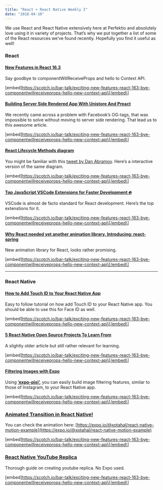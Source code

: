 ```yaml
---
title: "React + React Native Weekly I"
date: "2018-04-10"
---
```


We use React and React Native extensively here at Perfektio and absolutely love using it in variety of projects. That’s why we put together a list of some of the React resources we’ve found recently. Hopefully you find it useful as well!

### React

#### [New Features in React 16.3](https://scotch.io/bar-talk/exciting-new-features-react-163-bye-componentwillreceiveprops-hello-new-context-api)

Say goodbye to componentWillReceiveProps and hello to Context API.

\[embed\]https://scotch.io/bar-talk/exciting-new-features-react-163-bye-componentwillreceiveprops-hello-new-context-api\[/embed\]

#### [Building Server Side Rendered App With Unistore And Preact](https://scotch.io/tutorials/build-a-ssr-app-with-preact-unistore-and-preact-router)

We recently came across a problem with Facebook’s OG-tags, that was impossible to solve without moving to server side rendering. That lead us to this awesome article.

\[embed\]https://scotch.io/bar-talk/exciting-new-features-react-163-bye-componentwillreceiveprops-hello-new-context-api\[/embed\]

#### [React Lifecycle Methods diagram](https://github.com/wojtekmaj/react-lifecycle-methods-diagram)

You might be familiar with this [tweet by Dan Abramov](https://twitter.com/dan_abramov/status/981712092611989509). Here’s a interactive version of the same diagram.

\[embed\]https://scotch.io/bar-talk/exciting-new-features-react-163-bye-componentwillreceiveprops-hello-new-context-api\[/embed\]

#### [**Top JavaScript VSCode Extensions for Faster Development 🔥**](https://codeburst.io/top-javascript-vscode-extensions-for-faster-development-c687c39596f5 "https://codeburst.io/top-javascript-vscode-extensions-for-faster-development-c687c39596f5")

VSCode is almost de facto standard for React development. Here’s the top extenstions for it.

\[embed\]https://scotch.io/bar-talk/exciting-new-features-react-163-bye-componentwillreceiveprops-hello-new-context-api\[/embed\]

#### [**Why React needed yet another animation library. Introducing: react-spring**](https://medium.com/@drcmda/why-react-needed-yet-another-animation-library-introducing-react-spring-8212e424c5ce "https://medium.com/@drcmda/why-react-needed-yet-another-animation-library-introducing-react-spring-8212e424c5ce")

New animation library for React, looks rather promising.

\[embed\]https://scotch.io/bar-talk/exciting-new-features-react-163-bye-componentwillreceiveprops-hello-new-context-api\[/embed\]

---

### React Native

#### [**How to Add Touch ID to Your React Native App**](https://blog.theodo.fr/2018/04/add-touch-id-react-native-app/ "https://blog.theodo.fr/2018/04/add-touch-id-react-native-app/")

Easy to follow tutorial on how add Touch ID to your React Native app. You should be able to use this for Face ID as well.

\[embed\]https://scotch.io/bar-talk/exciting-new-features-react-163-bye-componentwillreceiveprops-hello-new-context-api\[/embed\]

#### [5 React Native Open Source Projects To Learn From](https://blog.codeinfuse.com/5-open-source-react-native-projects-to-learn-from-fb7e5cfe29f2)

A slightly older article but still rather relevant for learning.

\[embed\]https://scotch.io/bar-talk/exciting-new-features-react-163-bye-componentwillreceiveprops-hello-new-context-api\[/embed\]

#### [Filtering Images with Expo](https://blog.expo.io/filtering-images-with-expo-ffd8f053bc85)

Using [**‘expo-pixi’**](https://github.com/expo/expo-pixi)**,** you can easily build image filtering features, similar to those of Instagram, to your React Native app.

\[embed\]https://scotch.io/bar-talk/exciting-new-features-react-163-bye-componentwillreceiveprops-hello-new-context-api\[/embed\]

### [**Animated Transition in React Native!**](https://medium.com/react-native-motion/transition-challenge-9bc9fdef56c7 "https://medium.com/react-native-motion/transition-challenge-9bc9fdef56c7")

You can check the animation here: [https://expo.io/@xotahal/react-native-motion-example](https://expo.io/@xotahal/react-native-motion-example)

\[embed\]https://scotch.io/bar-talk/exciting-new-features-react-163-bye-componentwillreceiveprops-hello-new-context-api\[/embed\]

### [**React Native YouTube Replica**](https://medium.com/react-native-training/react-native-youtube-replica-f378200d91f0 "https://medium.com/react-native-training/react-native-youtube-replica-f378200d91f0")

Thorough guide on creating youtube replica. No Expo used.

\[embed\]https://scotch.io/bar-talk/exciting-new-features-react-163-bye-componentwillreceiveprops-hello-new-context-api\[/embed\]
